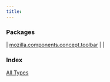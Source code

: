 ```yaml
---
title: 
---
```


### Packages

| [mozilla.components.concept.toolbar](mozilla.components.concept.toolbar/index.html) |  |

### Index

[All Types](alltypes/index.html)